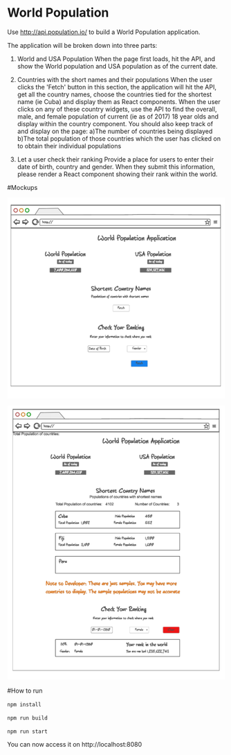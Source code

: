 # World Population


Use http://api.population.io/ to build a World Population application.

The application will be broken down into three parts:
1) World and USA Population
                    When the page first loads, hit the API, and show the World population and USA population as of the current date.

2) Countries with the short names and their populations
                    When the user clicks the 'Fetch' button in this section, the application will hit the API, get all the country names, choose the countries tied for the shortest name (ie Cuba) and display them as React components. When the user clicks on any of these country widgets, use the API to find the overall, male, and female population of current (ie as of 2017) 18 year olds and display within the country component.
You should also keep track of and display on the page:
                    a)The number of countries being displayed
                    b)The total population of those countries which the user has clicked on to obtain their individual populations

3) Let a user check their ranking
                    Provide a place for users to enter their date of birth, country and gender. When they submit this information, please render a React component showing their rank within the world.


#Mockups

![alt text](screenshots/screen1.png "Screen 1")

![alt text](screenshots/screen2.png "Screen 2")

#How to run

```npm install```

```npm run build```

```npm run start``` 

You can now access it on http://localhost:8080

